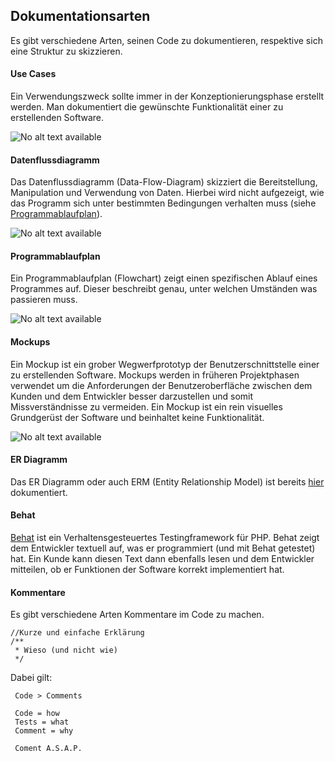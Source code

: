 ## Dokumentationsarten
Es gibt verschiedene Arten, seinen Code zu dokumentieren, respektive sich eine Struktur zu skizzieren.





#### Use Cases
Ein Verwendungszweck sollte immer in der Konzeptionierungsphase erstellt werden. Man dokumentiert die gewünschte Funktionalität einer zu erstellenden Software.


![No alt text available](/de/wiki/programmiersprachen/programmiertipps/use-case.png)



#### Datenflussdiagramm
Das Datenflussdiagramm (Data-Flow-Diagram) skizziert die Bereitstellung, Manipulation und Verwendung von Daten. Hierbei wird nicht aufgezeigt, wie das Programm sich unter bestimmten Bedingungen verhalten muss (siehe [Programmablaufplan](/de/wiki/programmiersprachen/programmiertipps/dokumentationsarten#programmablaufplan)).


![No alt text available](/de/wiki/programmiersprachen/programmiertipps/data-flow-diagram.png)



#### Programmablaufplan
Ein Programmablaufplan (Flowchart) zeigt einen spezifischen Ablauf eines Programmes auf. Dieser beschreibt genau, unter welchen Umständen was passieren muss.


![No alt text available](/de/wiki/programmiersprachen/programmiertipps/flow-chart.png)



#### Mockups
Ein Mockup ist ein grober Wegwerfprototyp der Benutzerschnittstelle einer zu erstellenden Software. Mockups werden in früheren Projektphasen verwendet um die Anforderungen der Benutzeroberfläche zwischen dem Kunden und dem Entwickler besser darzustellen und somit Missverständnisse zu vermeiden. Ein Mockup ist ein rein visuelles Grundgerüst der Software und beinhaltet keine Funktionalität.


![No alt text available](/de/wiki/programmiersprachen/programmiertipps/mockup.png)



#### ER Diagramm
Das ER Diagramm oder auch ERM (Entity Relationship Model) ist bereits [hier](/de/wiki/programmiersprachen/datenbanken/erm) dokumentiert.





#### Behat
[Behat](/de/behat.org/) ist ein Verhaltensgesteuertes Testingframework für PHP. Behat zeigt dem Entwickler textuell auf, was er programmiert (und mit Behat getestet) hat. Ein Kunde kann diesen Text dann ebenfalls lesen und dem Entwickler mitteilen, ob er Funktionen der Software korrekt implementiert hat.





#### Kommentare
Es gibt verschiedene Arten Kommentare im Code zu machen.


```
//Kurze und einfache Erklärung
/**
 * Wieso (und nicht wie)
 */
```
Dabei gilt:
```
 Code > Comments
 
 Code = how
 Tests = what
 Comment = why

 Coment A.S.A.P.
```
